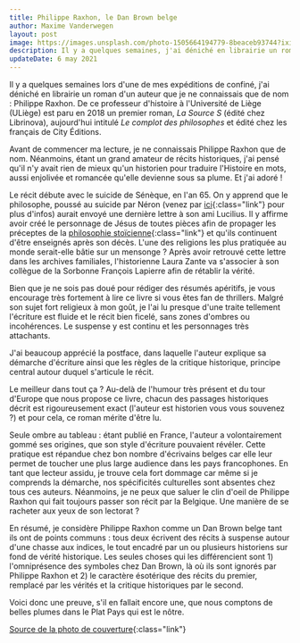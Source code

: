```yaml
---
title: Philippe Raxhon, le Dan Brown belge
author: Maxime Vanderwegen
layout: post
image: https://images.unsplash.com/photo-1505664194779-8beaceb93744?ixid=MnwxMjA3fDB8MHxwaG90by1wYWdlfHx8fGVufDB8fHx8&ixlib=rb-1.2.1&auto=format&fit=crop&w=1350&q=80
description: Il y a quelques semaines, j'ai déniché en librairie un roman de Philippe Raxhon. Ce professeur d'histoire à l'Université de Liège s'est mis à écrire en 2018 avec la parution de son premier roman, _La Source S_. Je m'en vais vous le faire découvrir dans cet article !
updateDate: 6 may 2021
---
```


Il y a quelques semaines lors d'une de mes expéditions de confiné, j'ai déniché en librairie un roman d'un auteur que je ne connaissais que de nom : Philippe Raxhon. De ce professeur d'histoire à l'Université de Liège (ULiège) est paru en 2018 un premier roman, _La Source S_ (édité chez Librinova), aujourd'hui intitulé _Le complot des philosophes_ et édité chez les français de City Éditions.

Avant de commencer ma lecture, je ne connaissais Philippe Raxhon que de nom. Néanmoins, étant un grand amateur de récits historiques, j'ai pensé qu'il n'y avait rien de mieux qu'un historien pour traduire l'Histoire en mots, aussi enjolivée et romancée qu'elle devienne sous sa plume. Et j'ai adoré !

Le récit débute avec le suicide de Sénèque, en l'an 65. On y apprend que le philosophe, poussé au suicide par Néron (venez par [ici](https://www.revuedesdeuxmondes.fr/12-avril-65-suicide-de-seneque/){:class="link"} pour plus d'infos) aurait envoyé une dernière lettre à son ami Lucilius. Il y affirme avoir créé le personnage de Jésus de toutes pièces afin de propager les préceptes de la [philosophie stoïcienne](https://renauddemaret.com/stoicisme/){:class="link"} et qu'ils continuent d'être enseignés après son décès. L'une des religions les plus pratiquée au monde serait-elle bâtie sur un mensonge ? Après avoir retrouvé cette lettre dans les archives familiales, l'historienne Laura Zante va s'associer à son collègue de la Sorbonne François Lapierre afin de rétablir la vérité.

Bien que je ne sois pas doué pour rédiger des résumés apéritifs, je vous encourage très fortement à lire ce livre si vous êtes fan de thrillers. Malgré son sujet fort religieux à mon goût, je l'ai lu presque d'une traite tellement l'écriture est fluide et le récit bien ficelé, sans zones d'ombres ou incohérences. Le suspense y est continu et les personnages très attachants.

J'ai beaucoup apprécié la postface, dans laquelle l'auteur explique sa démarche d'écriture ainsi que les règles de la critique historique, principe central autour duquel s'articule le récit.

Le meilleur dans tout ça ? Au-delà de l'humour très présent et du tour d'Europe que nous propose ce livre, chacun des passages historiques décrit est rigoureusement exact (l'auteur est historien vous vous souvenez ?) et pour cela, ce roman mérite d'être lu.

Seule ombre au tableau : étant publié en France, l'auteur a volontairement gommé ses origines, que son style d'écriture pouvaient révéler. Cette pratique est répandue chez bon nombre d'écrivains belges car elle leur permet de toucher une plus large audience dans les pays francophones. En tant que lecteur assidu, je trouve cela fort dommage car même si je comprends la démarche, nos spécificités culturelles sont absentes chez tous ces auteurs. Néanmoins, je ne peux que saluer le clin d'oeil de Philippe Raxhon qui fait toujours passer son récit par la Belgique. Une manière de se racheter aux yeux de son lectorat ?

En résumé, je considère Philippe Raxhon comme un Dan Brown belge tant ils ont de points communs : tous deux écrivent des récits à suspense autour d'une chasse aux indices, le tout encadré par un ou plusieurs historiens sur fond de vérité historique. Les seules choses qui les différencient sont 1) l'omniprésence des symboles chez Dan Brown, là où ils sont ignorés par Philippe Raxhon et 2) le caractère ésotérique des récits du premier, remplacé par les vérités et la critique historiques par le second.

Voici donc une preuve, s'il en fallait encore une, que nous comptons de belles plumes dans le Plat Pays qui est le nôtre.

[Source de la photo de couverture](https://images.unsplash.com/photo-1505664194779-8beaceb93744?ixid=MnwxMjA3fDB8MHxwaG90by1wYWdlfHx8fGVufDB8fHx8&ixlib=rb-1.2.1&auto=format&fit=crop&w=1350&q=80){:class="link"}
